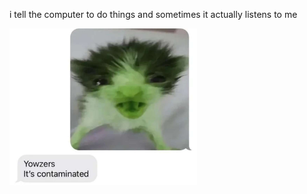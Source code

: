i tell the computer to do things and sometimes it actually listens to me
<!--START_SECTION:update_image-->
<img src=https://raw.githubusercontent.com/sneakykestrel/sneakykestrel/main/.github/images/contaminated.jpg height="" width="300" align=left alt=kitty />
<!--END_SECTION:update_image-->

